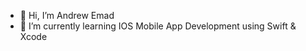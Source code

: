 - 👋 Hi, I’m Andrew Emad 
- 🌱 I’m currently learning IOS Mobile App Development using Swift & Xcode


<!---
AndrewEmad98/AndrewEmad98 is a ✨ special ✨ repository because its `README.md` (this file) appears on your GitHub profile.
You can click the Preview link to take a look at your changes.
--->
